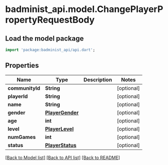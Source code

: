 # badminist_api.model.ChangePlayerPropertyRequestBody

## Load the model package
```dart
import 'package:badminist_api/api.dart';
```

## Properties
Name | Type | Description | Notes
------------ | ------------- | ------------- | -------------
**communityId** | **String** |  | [optional] 
**playerId** | **String** |  | [optional] 
**name** | **String** |  | [optional] 
**gender** | [**PlayerGender**](PlayerGender.md) |  | [optional] 
**age** | **int** |  | [optional] 
**level** | [**PlayerLevel**](PlayerLevel.md) |  | [optional] 
**numGames** | **int** |  | [optional] 
**status** | [**PlayerStatus**](PlayerStatus.md) |  | [optional] 

[[Back to Model list]](../README.md#documentation-for-models) [[Back to API list]](../README.md#documentation-for-api-endpoints) [[Back to README]](../README.md)


